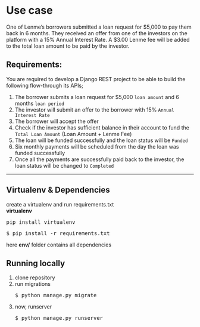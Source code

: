 # Use case
One of Lenme’s borrowers submitted a loan request for $5,000 to pay them back in 6 months. They received an offer from one of the investors on the platform with a 15% Annual Interest Rate. A $3.00 Lenme fee will be added to the total loan amount to be paid by the investor.


## Requirements:
You are required to develop a Django REST project to be able to build the following flow-through its APIs;
1. The borrower submits a loan request for $5,000 `loan amount` and 6 months `loan period`
2. The investor will submit an offer to the borrower with 15% `Annual Interest Rate`
3. The borrower will accept the offer
4. Check if the investor has sufficient balance in their account to fund the `Total Loan Amount` (Loan Amount + Lenme Fee)
5. The loan will be funded successfully and the loan status will be `Funded`
6. Six monthly payments will be scheduled from the day the loan was funded successfully
7. Once all the payments are successfully paid back to the investor, the loan status will be changed to `Completed`
---


## Virtualenv & Dependencies

create a virtualenv and run requirements.txt<br/>
<b>virtualenv</b>

<pre>pip install virtualenv</pre>

<pre>$ pip install -r requirements.txt</pre>

here <b>env/</b> folder contains all dependencies

## Running locally

<ol>
  <li>
      clone repository 
  </li>
  <li>
    run migrations 
    <pre>$ python manage.py migrate</pre>
  </li>
  <li>
    now, runserver 
    <pre>$ python manage.py runserver</pre>
  </li>
 </ol>
